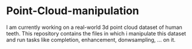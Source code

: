 # Point-Cloud-manipulation
I am currently working on a real-world 3d point cloud dataset of human teeth. This repository contains the files in which i manipulate this dataset and run tasks like completion, enhancement, donwsampling, ... on it.
